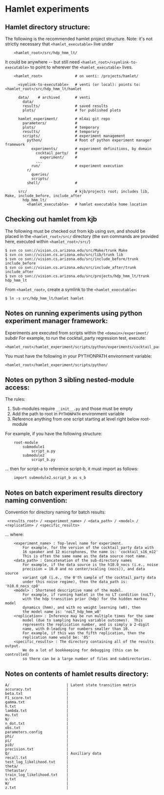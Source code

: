 # Hamlet experiments

## Hamlet directory structure:

The following is the recommended hamlet project structure.
Note: it's not strictly necessary that `<hamlet_executable>` live under
```
    <hamlet_root>/src/hdp_hmm_lt/
```
It could be anywhere -- but still need `<hamlet_root>/<symlink-to-executable>`
to point to wherever the `<hamlet_executable>` lives.

```
    <hamlet_root>               # on venti: /projects/hamlet/

      <symlink-to-executable>   # venti (or local): points to: <hamlet_root>/src/hdp_hmm_lt/hamlet

      data/    # archived       # venti
        data/
        results/                # saved results
        plots/                  # for published plots

      hamlet_experiment/        # ml4ai git repo
        parameters/             #
        plots/                  # temporary
        results/                # temporary
        scripts/                # experiment management
          python/               # Root of python experiment manager framework
            experiments/        # experiment definitions, by domain
              cocktail_party/   #
                experiment/     #
              ...
            run/                # experiment execution
          r/
            queries/
            scripts/
          shell/                #

      src/                      # kjb/projects root; includes lib, Make, include_before, include_after
        hdp_hmm_lt/
          <hamlet_executable>   # hamlet executable home location
```

## Checking out hamlet from kjb

The following must be checked out from kjb using svn, and should
be placed in the `<hamlet_root>/src/` directory
(the svn commands are provided here, executed within `<hamlet_root>/src/`)

```
$ svn co svn://vision.cs.arizona.edu/src/Make/trunk Make
$ svn co svn://vision.cs.arizona.edu/src/lib/trunk lib
$ svn co svn://vision.cs.arizona.edu/src/include_before/trunk include_before
$ svn co svn://vision.cs.arizona.edu/src/include_after/trunk include_after
$ svn co svn://vision.cs.arizona.edu/src/projects/hdp_hmm_lt/trunk hdp_hmm_lt
```

From `<hamlet_root>`, create a symlink to the `<hamlet_executable>`:
```
$ ln -s src/hdp_hmm_lt/hamlet hamlet
```


## Notes on running experiments using python experiment manager framework:

Experiments are executed from scripts within the `<domain>/experiment/` subdir
For example, to run the cocktail_party regression test, execute:
```
<hamlet_root>/hamlet_experiment/scripts/python/experiments/cocktail_party/experiment/run_cocktail_regression.py
```

You must have the following in your PYTHONPATH environment variable:
```
<hamlet_root>/hamlet_experiment/scripts/python/
```


## Notes on python 3 sibling nested-module access:
The rules:
1. Sub-modules require `__init__.py` and those must be empty
2. Add the path to root in `PYTHONPATH` environment variable
3. Reference anything from one script starting at level right below root-module

For example, if you have the following structure:
```
    root-module
        submodule1
            script_a.py
        submodule2
            script_b.py
```
... then for script-a to reference script-b, it must import as follows:
```
    import submodule2.script_b as s_b
```


## Notes on batch experiment results directory naming convention:

Convention for directory naming for batch results:
```
 <results_root> / <experiment_name> / <data_path> / <model> / <replication> / <specific_results>
```
... where:
```
    <experiment_name> : Top-level name for experiment.
        For example, for the version of the cocktail_party data with
        16 speaker and 12 microphones, the name is: 'cocktail_s16_m12'
        This is often the same name as the data source root name.
    <data_path> : Concatenation of the sub-directory names
        For example, if the data source is the h10.0_nocs (i.e., noise
        precision = 10.0 and no center/scaling (nocs)), and data source
        variant cp0 (i.e., the 0'th sample of the cocktail_party data
        under this noise regime), then the data_path is: 'h10.0_nocs_cp0'
    <model> : Shortened descriptive name of the model.
        For example, if running hamlet in the no LT condition (noLT),
        with the hdp transition prior (hdp) for the hidden markov model
        dynamics (hmm), and with no weight learning (w0), then
        the model name is: 'noLT_hdp_hmm_w0'
    <replication> : Inference may be run multiple times for the same
        model (due to sampling having variable outcomes).  This
        represents the replication number, and is simply a 2-digit
        name, with 0-leading for numbers smaller than 10.
        For example, if this was the fifth replication, then the
        replication name would be: '05'
    <specific_results> : The directory containing all of the results output.
        We do a lot of bookkeeping for debugging (this can be controlled)
        so there can be a large number of files and subdirectories.
```

## Notes on contents of hamlet results directory:
```
A/                          | Latent state transition matrix
accuracy.txt                |
beta.txt                    |
F1_score.txt                |
gamma.txt                   |
h.txt                       |
lambda.txt                  |
mu.txt                      |
N/                          |
n_dot.txt                   |
obs.txt                     |
parameters.config           |
phi/                        |
pi/                         |
pi0/                        |
precision.txt               |
Q/                          | Auxiliary data
recall.txt                  |
test_log_likelihood.txt     |
theta/                      |
thetastar/                  |
train_log_likelihood.txt    |
u.txt                       |
W/                          |
z.txt                       |
```
